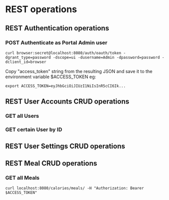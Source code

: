 # REST operations
## REST Authentication operations
### POST Authenticate as Portal Admin user
```curl browser:secret@localhost:8080/auth/oauth/token -dgrant_type=password -dscope=ui -dusername=Admin -dpassword=password -dclient_id=browser```

Copy "access_token" string from the resulting JSON and save it to the environment variable $ACCESS_TOKEN eg:

```export ACCESS_TOKEN=eyJhbGciOiJIUzI1NiIsInR5cCI6Ik...```

## REST User Accounts CRUD operations
### GET all Users
### GET certain User by ID



## REST User Settings CRUD operations
## REST Meal CRUD operations
### GET all Meals
```curl localhost:8080/calories/meals/ -H "Authorization: Bearer $ACCESS_TOKEN"```
